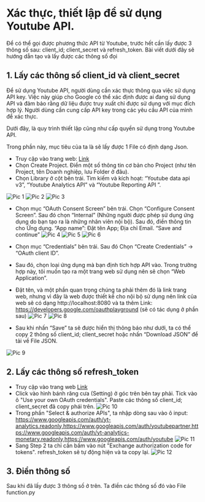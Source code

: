 
# Xác thực, thiết lập để sử dụng Youtube API.
Để có thể gọi được phương thức API từ Youtube, trước hết cần lấy được 3 thông số sau: client_id; client_secret và refresh_token.
Bài viết dưới đây sẽ hướng dẫn tạo và lấy được các thông số đọi
## 1. Lấy các thông số client_id và client_secret
Để sử dụng Youtube API, người dùng cần xác thực thông qua việc sử dụng API key. Việc này giúp cho Google có thể xác định được ai đang sử dụng API và đảm bảo rằng dữ liệu được truy xuất chỉ được sử dụng với mục đích hợp lý. Người dùng cần cung cấp API key trong các yêu cầu API của mình để xác thực.

Dưới đây, là quy trình thiết lập cũng như cấp quyền sử dụng trong Youtube API.

Trong phần này, mục tiêu của ta là sẽ lấy được 1 File có định dạng Json.
- Truy cập vào trang web: [Link](https://console.cloud.google.com/projectselector2/apis/dashboard?organizationId=802485071097&supportedpurview=project)
- Chọn Create Project. Điền một số thông tin cơ bản cho Project (như tên Project, tên Doanh nghiệp, lưu Folder ở đâu).
- Chọn Library ở cột bên trái. Tìm kiếm và kích hoạt: “Youtube data api v3”, “Youtube Analytics API” và “Youtube Reporting API ”. 

![Pic 1](https://github.com/QuangHD-Sconnect/Youtube-API-Web/blob/main/API%20doc%20image/Picture1.png?raw=true)
![Pic 2](https://github.com/QuangHD-Sconnect/Youtube-API-Web/blob/main/API%20doc%20image/Picture2.png?raw=true)
![Pic 3](https://github.com/QuangHD-Sconnect/Youtube-API-Web/blob/main/API%20doc%20image/Picture3.png?raw=true)

- Chọn mục “OAuth Consent Screen” bên trái. Chọn “Configure Consent Screen”. Sau đó chọn “Internal” (Những người được phép sử dụng ứng dụng do bạn tạo ra là những nhân viên nội bộ). Sau đó, điền thông tin cho Ứng dụng. “App name”: Đặt tên App; Địa chỉ Email. “Save and continue”
![Pic 4](https://github.com/QuangHD-Sconnect/Youtube-API-Web/blob/main/API%20doc%20image/Picture4.png?raw=true)
![Pic 5](https://github.com/QuangHD-Sconnect/Youtube-API-Web/blob/main/API%20doc%20image/Picture5.png?raw=true)
![Pic 6](https://github.com/QuangHD-Sconnect/Youtube-API-Web/blob/main/API%20doc%20image/Picture6.png?raw=true)

- Chọn mục “Credentials” bên trái. Sau đó Chọn “Create Credentials” → “OAuth client ID”.
- Sau đó, chọn loại ứng dụng mà bạn định tích hợp API vào. Trong trường hợp này, tôi muốn tạo ra một trang web sử dụng nên sẽ chọn “Web Application”.
- Đặt tên, và một phần quan trọng chúng ta phải thêm đó là link trang web, nhưng vì đây là web được thiết kế cho nội bộ sử dụng nên link của web sẽ có dạng http://localhost:8080 và ta thêm Link: https://developers.google.com/oauthplayground (sẽ có tác dụng ở phần sau)
<space><space> ![Pic 7](https://github.com/QuangHD-Sconnect/Youtube-API-Web/blob/main/API%20doc%20image/Picture7.png?raw=true)
![Pic 8](https://github.com/QuangHD-Sconnect/Youtube-API-Web/blob/main/API%20doc%20image/Picture8.png?raw=true)

- Sau khi nhấn “Save” ta sẽ được hiển thị thông báo như dưới, ta có thể copy 2 thông số client_id; client_secret hoặc nhấn “Download JSON” để tải về File JSON.

 ![Pic 9](https://github.com/QuangHD-Sconnect/Youtube-API-Web/blob/main/API%20doc%20image/Picture9.png?raw=true)

## 2. Lấy các thông số refresh_token
 
- Truy cập vào trang web [Link](https://developers.google.com/oauthplayground/)
- Click vào hình bánh răng cưa (Setting) ở góc trên bên tay phải. Tick vào ô "Use your own OAuth credentials". Paste các thông số client_id; client_secret đã copy phái trên.
![Pic 10](https://github.com/QuangHD-Sconnect/Youtube-API-Web/blob/main/API%20doc%20image/Picture10.png?raw=true)
- Trong phần "Select & authorize APIs", ta nhập dòng sau vào ô input: https://www.googleapis.com/auth/yt-analytics.readonly,https://www.googleapis.com/auth/youtubepartner,https://www.googleapis.com/auth/yt-analytics-monetary.readonly,https://www.googleapis.com/auth/youtube
 ![Pic 11](https://github.com/QuangHD-Sconnect/Youtube-API-Web/blob/main/API%20doc%20image/Picture11.png?raw=true)
- Sang Step 2 ta chỉ cần bấm vào nút "Exchange authorization code for tokens". refresh_token sẽ tự động hiện và ta copy lại.
 ![Pic 12](https://github.com/QuangHD-Sconnect/Youtube-API-Web/blob/main/API%20doc%20image/Picture12.png?raw=true)
 
## 3. Điền thông số
Sau khi đã lấy được 3 thông số ở trên. Ta điền các thông số đó vào File function.py
